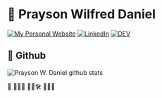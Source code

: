 # 🐉 Prayson Wilfred Daniel

<p> 
<a href="https://proteusiq.github.com" target="_blank"><img alt="My Personal Website" src="https://img.shields.io/badge/-My--Homepage-2e8b57?logo=nones&style=for-the-badge" /></a> 
<a href="https://www.linkedin.com/in/prayson/" target="_blank"><img alt="LinkedIn" src="https://img.shields.io/badge/linkedin-%230077B5.svg?&style=for-the-badge&logo=linkedin&logoColor=white" /></a>    
<a href="https://dev.to/proteusiq" target="_blank"><img alt="DEV" src="https://img.shields.io/badge/DEV.TO-%230A0A0A.svg?&style=for-the-badge&logo=dev.to&logoColor=black" ></a>  

</p>

## 🦥 Github
![Prayson W. Daniel github stats](https://github-readme-stats.vercel.app/api?username=proteusiq&count_private=true&show_icons=true&hide_rank=true&hide_border=true&include_all_commits=true&hide_title=true&theme=default)  

👋 🐍🦀🌔  🔬🧪🛠️  🤖🍻🦄

<!--
**Proteusiq/proteusiq** is a ✨ _special_ ✨ repository because its `README.md` (this file) appears on your GitHub profile.

Here are some ideas to get you started:

- 🔭 I’m currently working on ...
- 🌱 I’m currently learning ...
- 👯 I’m looking to collaborate on ...
- 🤔 I’m looking for help with ...
- 💬 Ask me about ...
- 📫 How to reach me: ...
- 😄 Pronouns: ...
- ⚡ Fun fact: ...
-->
